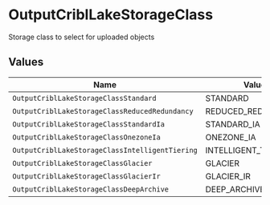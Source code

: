 # OutputCriblLakeStorageClass

Storage class to select for uploaded objects


## Values

| Name                                            | Value                                           |
| ----------------------------------------------- | ----------------------------------------------- |
| `OutputCriblLakeStorageClassStandard`           | STANDARD                                        |
| `OutputCriblLakeStorageClassReducedRedundancy`  | REDUCED_REDUNDANCY                              |
| `OutputCriblLakeStorageClassStandardIa`         | STANDARD_IA                                     |
| `OutputCriblLakeStorageClassOnezoneIa`          | ONEZONE_IA                                      |
| `OutputCriblLakeStorageClassIntelligentTiering` | INTELLIGENT_TIERING                             |
| `OutputCriblLakeStorageClassGlacier`            | GLACIER                                         |
| `OutputCriblLakeStorageClassGlacierIr`          | GLACIER_IR                                      |
| `OutputCriblLakeStorageClassDeepArchive`        | DEEP_ARCHIVE                                    |